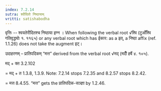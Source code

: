 ```yaml
---
index: 7.2.14
sutra: श्वीदितो निष्ठायाम्
vritti: satishabodha
---
```






वृत्तिः -- श्वयतेरीदितश्च निष्ठाया इण्न । When following the verbal root √श्वि (टुओँश्वि गतिवृद्ध्योः १. ११६५) or any verbal root which has ईकार: as a इत्, a निष्ठा affix (ref. 1.1.26) does not take the augment इट्।


उदाहरणम् – प्रातिपदिकम् “मत्त” derived from the verbal root √मद् (मदीँ हर्षे ४. १०५).


मद् + क्त 3.2.102

= मद् + त 1.3.8, 1.3.9. Note: 7.2.14 stops 7.2.35 and 8.2.57 stops 8.2.42.

= मत्त 8.4.55. “मत्त” gets the प्रातिपदिक-सञ्ज्ञा by 1.2.46.

